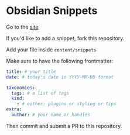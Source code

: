 # Obsidian Snippets

Go to the [site](https://obsidian-snippets.pages.dev)

If you'd like to add a snippet, fork this repository.

Add your file inside `content/snippets`

Make sure to have the following frontmatter:

```yaml
title: # your title
date: # today's date in YYYY-MM-DD format

taxonomies:
  tags: # a list of tags
  kind:
    - # either: plugins or styling or tips
extra:
  author: # your name or handles
```

Then commit and submit a PR to this repository.